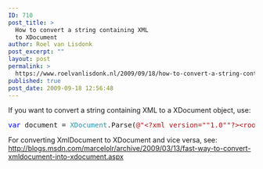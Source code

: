 ```yaml
---
ID: 710
post_title: >
  How to convert a string containing XML
  to XDocument
author: Roel van Lisdonk
post_excerpt: ""
layout: post
permalink: >
  https://www.roelvanlisdonk.nl/2009/09/18/how-to-convert-a-string-containing-xml-to-xdocument/
published: true
post_date: 2009-09-18 12:56:48
---
```

<p>If you want to convert a string containing XML to a XDocument object, use:</p>  <pre class="code"><span style="color: blue">var </span>document = <span style="color: #2b91af">XDocument</span>.Parse(<span style="color: #a31515">@&quot;&lt;?xml version=&quot;&quot;1.0&quot;&quot;?&gt;&lt;root&gt;&lt;/root&gt;&quot;</span>);</pre>

<p>For converting XmlDocument to XDocument and vice versa, see: <a title="http://blogs.msdn.com/marcelolr/archive/2009/03/13/fast-way-to-convert-xmldocument-into-xdocument.aspx" href="http://blogs.msdn.com/marcelolr/archive/2009/03/13/fast-way-to-convert-xmldocument-into-xdocument.aspx">http://blogs.msdn.com/marcelolr/archive/2009/03/13/fast-way-to-convert-xmldocument-into-xdocument.aspx</a></p>